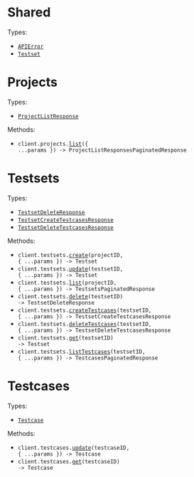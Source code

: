 # Shared

Types:

- <code><a href="./src/resources/shared.ts">APIError</a></code>
- <code><a href="./src/resources/shared.ts">Testset</a></code>

# Projects

Types:

- <code><a href="./src/resources/projects.ts">ProjectListResponse</a></code>

Methods:

- <code title="get /projects">client.projects.<a href="./src/resources/projects.ts">list</a>({ ...params }) -> ProjectListResponsesPaginatedResponse</code>

# Testsets

Types:

- <code><a href="./src/resources/testsets.ts">TestsetDeleteResponse</a></code>
- <code><a href="./src/resources/testsets.ts">TestsetCreateTestcasesResponse</a></code>
- <code><a href="./src/resources/testsets.ts">TestsetDeleteTestcasesResponse</a></code>

Methods:

- <code title="post /projects/{projectId}/testsets">client.testsets.<a href="./src/resources/testsets.ts">create</a>(projectID, { ...params }) -> Testset</code>
- <code title="patch /testsets/{testsetId}">client.testsets.<a href="./src/resources/testsets.ts">update</a>(testsetID, { ...params }) -> Testset</code>
- <code title="get /projects/{projectId}/testsets">client.testsets.<a href="./src/resources/testsets.ts">list</a>(projectID, { ...params }) -> TestsetsPaginatedResponse</code>
- <code title="delete /testsets/{testsetId}">client.testsets.<a href="./src/resources/testsets.ts">delete</a>(testsetID) -> TestsetDeleteResponse</code>
- <code title="post /testsets/{testsetId}/testcases">client.testsets.<a href="./src/resources/testsets.ts">createTestcases</a>(testsetID, { ...params }) -> TestsetCreateTestcasesResponse</code>
- <code title="delete /testsets/{testsetId}/testcases">client.testsets.<a href="./src/resources/testsets.ts">deleteTestcases</a>(testsetID, { ...params }) -> TestsetDeleteTestcasesResponse</code>
- <code title="get /testsets/{testsetId}">client.testsets.<a href="./src/resources/testsets.ts">get</a>(testsetID) -> Testset</code>
- <code title="get /testsets/{testsetId}/testcases">client.testsets.<a href="./src/resources/testsets.ts">listTestcases</a>(testsetID, { ...params }) -> TestcasesPaginatedResponse</code>

# Testcases

Types:

- <code><a href="./src/resources/testcases.ts">Testcase</a></code>

Methods:

- <code title="put /testcases/{testcaseId}">client.testcases.<a href="./src/resources/testcases.ts">update</a>(testcaseID, { ...params }) -> Testcase</code>
- <code title="get /testcases/{testcaseId}">client.testcases.<a href="./src/resources/testcases.ts">get</a>(testcaseID) -> Testcase</code>
